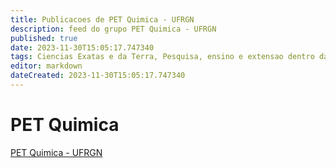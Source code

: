 ```yaml
---
title: Publicacoes de PET Quimica - UFRGN 
description: feed do grupo PET Quimica - UFRGN
published: true
date: 2023-11-30T15:05:17.747340
tags: Ciencias Exatas e da Terra, Pesquisa, ensino e extensao dentro da area de Quimica.
editor: markdown
dateCreated: 2023-11-30T15:05:17.747340
---
```


# PET Quimica
[PET Quimica - UFRGN](/grupo/251PETQuimicaUFRGN)